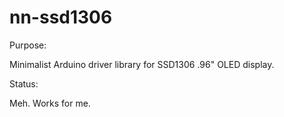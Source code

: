 # nn-ssd1306

Purpose:

Minimalist Arduino driver library for SSD1306 .96" OLED display.

Status:

Meh. Works for me.

